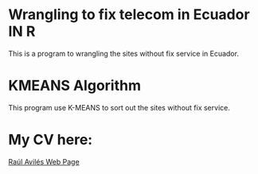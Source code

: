 # Wrangling to fix telecom in Ecuador IN R
This is a program to wrangling the sites without fix service in Ecuador.


# KMEANS Algorithm
This program use K-MEANS to sort out the sites without fix service.

# My CV here:
 [Raúl Avilés Web Page](https://raulaviles.netlify.app/)